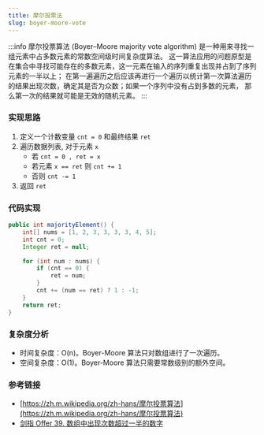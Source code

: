 ```yaml
---
title: 摩尔投票法
slug: boyer-moore-vote
---
```


:::info
摩尔投票算法 (Boyer–Moore majority vote algorithm) 是一种用来寻找一组元素中占多数元素的常数空间级时间复杂度算法。
这一算法应用的问题原型是在集合中寻找可能存在的多数元素，这一元素在输入的序列重复出现并占到了序列元素的一半以上；
在第一遍遍历之后应该再进行一个遍历以统计第一次算法遍历的结果出现次数，确定其是否为众数；如果一个序列中没有占到多数的元素，
那么第一次的结果就可能是无效的随机元素。
:::

### 实现思路
1. 定义一个计数变量 `cnt = 0` 和最终结果 `ret`
2. 遍历数据列表, 对于元素 `x`
   - 若 `cnt = 0 , ret = x`
   - 若元素 `x == ret` 则 `cnt += 1`
   - 否则 `cnt -= 1` 
4. 返回 `ret`

### 代码实现
```java
public int majorityElement() {
    int[] nums = [1, 2, 3, 3, 3, 3, 4, 5];
    int cnt = 0;
    Integer ret = null;

    for (int num : nums) {
        if (cnt == 0) {
            ret = num;
        }
        cnt += (num == ret) ? 1 : -1;
    }
    return ret;
}
```

### 复杂度分析
- 时间复杂度：O(n)。Boyer-Moore 算法只对数组进行了一次遍历。
- 空间复杂度：O(1)。Boyer-Moore 算法只需要常数级别的额外空间。


### 参考链接
- [https://zh.m.wikipedia.org/zh-hans/摩尔投票算法](https://zh.m.wikipedia.org/zh-hans/摩尔投票算法)
- [剑指 Offer 39. 数组中出现次数超过一半的数字](https://leetcode.cn/problems/shu-zu-zhong-chu-xian-ci-shu-chao-guo-yi-ban-de-shu-zi-lcof/)



